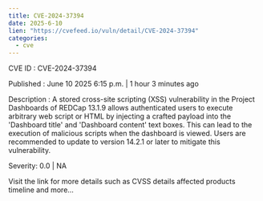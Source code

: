 ```yaml
---
title: CVE-2024-37394
date: 2025-6-10
lien: "https://cvefeed.io/vuln/detail/CVE-2024-37394"
categories:
  - cve
---
```


CVE ID : CVE-2024-37394

Published :  June 10
2025
6:15 p.m. | 1 hour
3 minutes ago

Description : A stored cross-site scripting (XSS) vulnerability in the Project Dashboards of REDCap 13.1.9 allows authenticated users to execute arbitrary web script or HTML by injecting a crafted payload into the 'Dashboard title' and 'Dashboard content' text boxes. This can lead to the execution of malicious scripts when the dashboard is viewed. Users are recommended to update to version 14.2.1 or later to mitigate this vulnerability.

Severity: 0.0 | NA

Visit the link for more details
such as CVSS details
affected products
timeline
and more...

